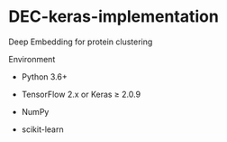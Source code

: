 # DEC-keras-implementation
Deep Embedding for protein clustering

Environment
- Python 3.6+ 

- TensorFlow 2.x or Keras ≥ 2.0.9
- NumPy
- scikit-learn

  
